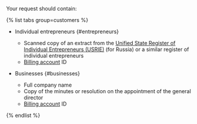 Your request should contain:

{% list tabs group=customers %}

- Individual entrepreneurs {#entrepreneurs}

  * Scanned copy of an extract from the [Unified State Register of Individual Entrepreneurs (USRIE)](https://egrul.nalog.ru/index.html) (for Russia) or a similar register of individual entrepreneurs
  * [Billing account](../../billing/concepts/billing-account.md) ID

- Businesses {#businesses}

  * Full company name
  * Copy of the minutes or resolution on the appointment of the general director
  * [Billing account](../../billing/concepts/billing-account.md) ID

{% endlist %}